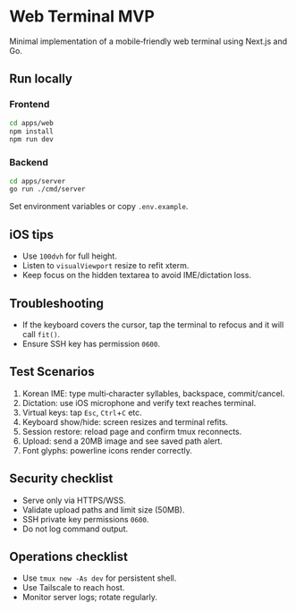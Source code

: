 # Web Terminal MVP

Minimal implementation of a mobile‑friendly web terminal using Next.js and Go.

## Run locally

### Frontend
```bash
cd apps/web
npm install
npm run dev
```

### Backend
```bash
cd apps/server
go run ./cmd/server
```

Set environment variables or copy `.env.example`.

## iOS tips
* Use `100dvh` for full height.
* Listen to `visualViewport` resize to refit xterm.
* Keep focus on the hidden textarea to avoid IME/dictation loss.

## Troubleshooting
* If the keyboard covers the cursor, tap the terminal to refocus and it will call `fit()`.
* Ensure SSH key has permission `0600`.

## Test Scenarios
1. Korean IME: type multi‑character syllables, backspace, commit/cancel.
2. Dictation: use iOS microphone and verify text reaches terminal.
3. Virtual keys: tap `Esc`, `Ctrl`+`C` etc.
4. Keyboard show/hide: screen resizes and terminal refits.
5. Session restore: reload page and confirm tmux reconnects.
6. Upload: send a 20MB image and see saved path alert.
7. Font glyphs: powerline icons render correctly.

## Security checklist
* Serve only via HTTPS/WSS.
* Validate upload paths and limit size (50MB).
* SSH private key permissions `0600`.
* Do not log command output.

## Operations checklist
* Use `tmux new -As dev` for persistent shell.
* Use Tailscale to reach host.
* Monitor server logs; rotate regularly.
